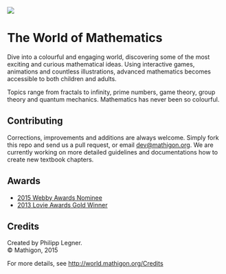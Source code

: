 ![](http://mathigon.org/github.jpg)

# The World of Mathematics

Dive into a colourful and engaging world, discovering some of the most exciting and curious mathematical ideas. Using interactive games, animations and countless illustrations, advanced mathematics becomes accessible to both children and adults.

Topics range from fractals to infinity, prime numbers, game theory, group theory and quantum mechanics. Mathematics has never been so colourful.


## Contributing

Corrections, improvements and additions are always welcome. Simply fork this repo and send us a pull request, or email dev@mathigon.org. We are currently working on more detailed guidelines and documentations how to create new textbook chapters.


## Awards

* [2015 Webby Awards Nominee](http://www.webbyawards.com/winners/2015/websites/general-website/education/mathigon/)
* [2013 Lovie Awards Gold Winner](http://winners.lovieawards.eu/#!y=2013&wc=66&w=153)


## Credits

Created by Philipp Legner.  
&copy; Mathigon, 2015

For more details, see http://world.mathigon.org/Credits
